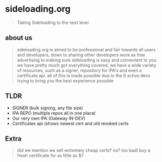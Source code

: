 # sideloading.org
> Taking Sideloading to the next level
## about us
> sideloading.org is aimed to be professional and fair towards all users and developers, down to sharing other developers work as free advertising to making sure sideloading is easy and convenient to you.
> we have pretty much got everything covered, we have a wide variety of resources, such as a signer, repository for IPA's and even a certificate api. all of this is made possible due to the 6 active devs trying to bring you the best experience possible
## TLDR
- SIGNER (bulk signing, any file size)
- IPA REPO (multiple repos all in one place)
- Our very own IPA (Gateway IN-DEV)
- Certificates api (shows newest cert and old revoked certs
## Extra
> did we mention we sell extremely cheap certs? no? too bad! buy a fresh certificate for as little as $7
